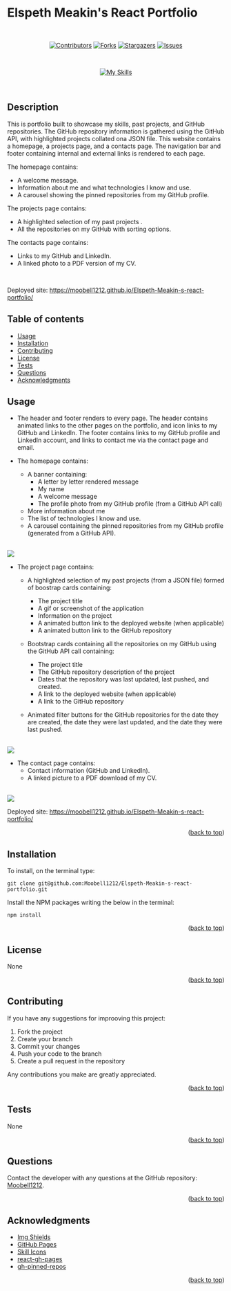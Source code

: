 # Elspeth Meakin's React Portfolio
<div align="center" id="top">
</br>

[![Contributors](https://img.shields.io/github/contributors/Moobell1212/Elspeth-Meakin-s-react-portfolio?style=for-the-badge)](https://github.com/Moobell1212/Elspeth-Meakin-s-react-portfolio/graphs/contributors)
[![Forks](https://img.shields.io/github/forks/Moobell1212/Elspeth-Meakin-s-react-portfolio?style=for-the-badge)](https://github.com/Moobell1212/Elspeth-Meakin-s-react-portfolio/forks)
[![Stargazers](https://img.shields.io/github/stars/Moobell1212/Elspeth-Meakin-s-react-portfolio?style=for-the-badge)](https://github.com/Moobell1212/Elspeth-Meakin-s-react-portfolio/stargazers)
[![Issues](https://img.shields.io/github/issues/Moobell1212/Elspeth-Meakin-s-react-portfolio?style=for-the-badge)](https://github.com/Moobell1212/Elspeth-Meakin-s-react-portfolio/issues)

</br>

[![My Skills](https://skillicons.dev/icons?i=js,html,css,react,bootstrap)](https://skillicons.dev)
</div>
</br>

## Description
This is portfolio built to showcase my skills, past projects, and GitHub repositories. The GitHub repository information is gathered using the GitHub API, with highlighted projects collated ona JSON file. This website contains a homepage, a projects page, and a contacts page. The navigation bar and footer containing internal and external links is rendered to each page.

The homepage contains:
- A welcome message.
- Information about me and what technologies I know and use.
- A carousel showing the pinned repositories from my GitHub profile.

The projects page contains:
- A highlighted selection of my past projects .
- All the repositories on my GitHub with sorting options.

The contacts page contains:
- Links to my GitHub and LinkedIn.
- A linked photo to a PDF version of my CV.

</br>

Deployed site: https://moobell1212.github.io/Elspeth-Meakin-s-react-portfolio/

## Table of contents
- [Usage](#usage)
- [Installation](#installation)
- [Contributing](#contributing)
- [License](#license)
- [Tests](#tests)
- [Questions](#questions)
- [Acknowledgments](#questions)

## Usage
- The header and footer renders to every page. The header contains animated links to the other pages on the portfolio, and icon links to my GitHub and LinkedIn. The footer contains links to my GitHub profile and LinkedIn account, and links to contact me via the contact page and email.

- The homepage contains:
    - A banner containing:
        - A letter by letter rendered message
        - My name
        - A welcome message
        - The profile photo from my GitHub profile (from a GitHub API call)
    - More information about me
    - The list of technologies I know and use.
    - A carousel containing the pinned repositories from my GitHub profile (generated from a GitHub API).

</br>
<img src="./Images/homepage.png">

</br>

- The project page contains:

    - A highlighted selection of my past projects (from a JSON file) formed of boostrap cards containing:
        - The project title 
        - A gif or screenshot of the application
        - Information on the project
        - A animated button link to the deployed website (when applicable)
        - A animated button link to the GitHub repository

    - Bootstrap cards containing all the repositories on my GitHub using the GitHub API call containing:
        - The project title 
        - The GitHub repository description of the project
        - Dates that the repository was last updated, last pushed, and created.
        - A link to the deployed website (when applicable)
        - A link to the GitHub repository

    - Animated filter buttons for the GitHub repositories for the date they are created, the date they were last updated, and the date they were last pushed.

</br>
<img src="./Images/projects.png">

</br>

- The contact page contains:
    - Contact information (GitHub and LinkedIn).
    - A linked picture to a PDF download of my CV.

</br>
<img src="./Images/contact.png">

</br>

Deployed site: https://moobell1212.github.io/Elspeth-Meakin-s-react-portfolio/

<p align="right">(<a href="#top">back to top</a>)</p>

## Installation

To install, on the terminal type:
```
git clone git@github.com:Moobell1212/Elspeth-Meakin-s-react-portfolio.git
```

Install the NPM packages writing the below in the terminal:
```
npm install
```
<p align="right">(<a href="#top">back to top</a>)</p>

## License

None

<p align="right">(<a href="#top">back to top</a>)</p>

## Contributing
If you have any suggestions for improoving this project:
<ol>
<li>Fork the project</li>
<li>Create your branch</li>
<li>Commit your changes</li>
<li>Push your code to the branch</li>
<li>Create a pull request in the repository</li>
</ol>

Any contributions you make are greatly appreciated.

<p align="right">(<a href="#top">back to top</a>)</p>

## Tests
None

<p align="right">(<a href="#top">back to top</a>)</p>

## Questions
Contact the developer with any questions at the GitHub repository: [Moobell1212](https://github.com/Moobell1212).

<p align="right">(<a href="#top">back to top</a>)</p>

## Acknowledgments
- [Img Shields](https://shields.io)
- [GitHub Pages](https://pages.github.com)
- [Skill Icons](https://skillicons.dev/)
- [react-gh-pages](https://github.com/gitname/react-gh-pages)
- [gh-pinned-repos](https://github.com/egoist/gh-pinned-repos)

<p align="right">(<a href="#top">back to top</a>)</p>

